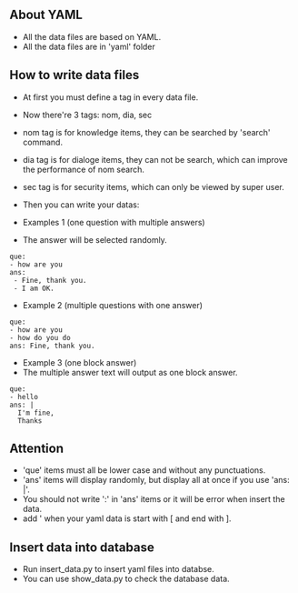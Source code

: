 ## About YAML
* All the data files are based on YAML.
* All the data files are in 'yaml' folder

## How to write data files
* At first you must define a tag in every data file. 
 * Now there're 3 tags: nom, dia, sec
 * nom tag is for knowledge items, they can be searched by 'search' command. 
 * dia tag is for dialoge items, they can not be search, which can improve the performance of nom search. 
 * sec tag is for security items, which can only be viewed by super user.

* Then you can write your datas: 
* Examples 1 (one question with multiple answers)
 * The answer will be selected randomly. 
```
que:
- how are you
ans:
 - Fine, thank you.
 - I am OK.
```
* Example 2 (multiple questions with one answer)
```
que:
- how are you
- how do you do
ans: Fine, thank you.
```
* Example 3 (one block answer)
 * The multiple answer text will output as one block answer.
```
que:
- hello
ans: |
  I'm fine, 
  Thanks
```

## Attention
* 'que' items must all be lower case and without any punctuations. 
* 'ans' items will display randomly, but display all at once if you use 'ans: |'. 
* You should not write ':' in 'ans' items or it will be error when insert the data. 
* add ' when your yaml data is start with [ and end with ].

## Insert data into database
* Run insert_data.py to insert yaml files into databse. 
* You can use show_data.py to check the database data. 
